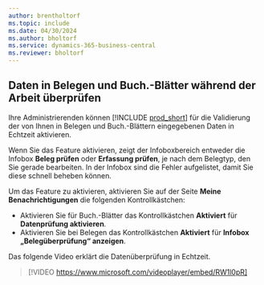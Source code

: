 ```yaml
---
author: brentholtorf
ms.topic: include
ms.date: 04/30/2024
ms.author: bholtorf
ms.service: dynamics-365-business-central
ms.reviewer: bholtorf
---
```

## Daten in Belegen und Buch.-Blätter während der Arbeit überprüfen

Ihre Administrierenden können [!INCLUDE [prod_short](prod_short.md)] für die Validierung der von Ihnen in Belegen und Buch.-Blättern eingegebenen Daten in Echtzeit aktivieren.

Wenn Sie das Feature aktivieren, zeigt der Infoboxbereich entweder die Infobox **Beleg prüfen** oder **Erfassung prüfen**, je nach dem Belegtyp, den Sie gerade bearbeiten. In der Infobox sind die Fehler aufgelistet, damit Sie diese schnell beheben können.

Um das Feature zu aktivieren, aktivieren Sie auf der Seite **Meine Benachrichtigungen** die folgenden Kontrollkästchen:

* Aktivieren Sie für Buch.-Blätter das Kontrollkästchen **Aktiviert** für **Datenprüfung aktivieren**.
* Aktivieren Sie bei Belegen das Kontrollkästchen **Aktiviert** für **Infobox „Belegüberprüfung“ anzeigen**.

Das folgende Video erklärt die Datenüberprüfung in Echtzeit.

> [!VIDEO https://www.microsoft.com/videoplayer/embed/RW1l0pR]